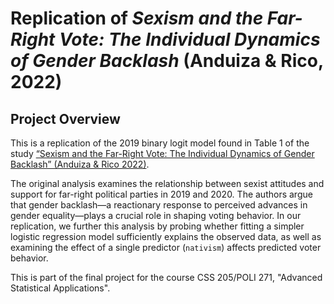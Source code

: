 # Replication of *Sexism and the Far-Right Vote: The Individual Dynamics of Gender Backlash* (Anduiza & Rico, 2022)

## Project Overview

This is a replication of the 2019 binary logit model found in Table 1 of the study [“Sexism and the Far-Right Vote: The Individual Dynamics of Gender Backlash” (Anduiza & Rico 2022)](https://doi.org/10.1111/ajps.12759).

The original analysis examines the relationship between sexist attitudes and support for far-right political parties in 2019 and 2020. The authors argue that gender backlash—a reactionary response to perceived advances in gender equality—plays a crucial role in shaping voting behavior. In our replication, we further this analysis by probing whether fitting a simpler logistic regression model sufficiently explains the observed data, as well as examining the effect of a single predictor (`nativism`) affects predicted voter behavior.

This is part of the final project for the course CSS 205/POLI 271, "Advanced Statistical Applications".
